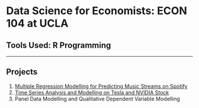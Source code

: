 # Data Science for Economists: ECON 104 at UCLA
## Tools Used: R Programming  

***

## Projects

1. [Multiple Regression Modelling for Predicting Music Streams on Spotify](https://github.com/kivatmojo/econ_104/blob/main/Project_1/README.md)
2. [Time Series Analysis and Modelling on Tesla and NVIDIA Stock ](https://github.com/kivatmojo/econ_104/tree/main/Project_2#time-series-analysis)
3. Panel Data Modelling and Qualitative Dependent Variable Modelling 
